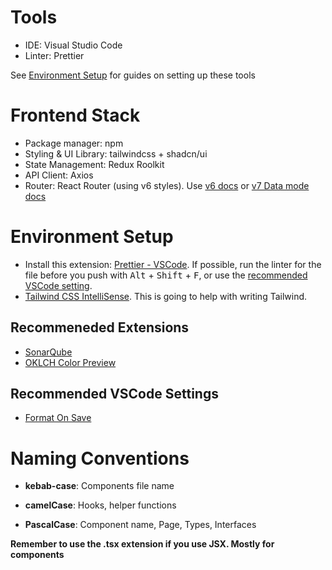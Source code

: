# Tools

- IDE: Visual Studio Code
- Linter: Prettier

See [Environment Setup](#environment-setup) for guides on setting up these tools

# Frontend Stack

- Package manager: npm
- Styling & UI Library: tailwindcss + shadcn/ui
- State Management: Redux Roolkit
- API Client: Axios
- Router: React Router (using v6 styles). Use [v6 docs](https://reactrouter.com/6.30.0) or [v7 Data mode docs](https://reactrouter.com/start/data/installation)

# Environment Setup

- Install this extension: [Prettier - VSCode](https://marketplace.visualstudio.com/items?itemName=esbenp.prettier-vscode). If possible, run the linter for the file before you push with <kbd>Alt</kbd> + <kbd>Shift</kbd> + <kbd>F</kbd>, or use the [recommended VSCode setting](#recommended-vscode-settings).
- [Tailwind CSS IntelliSense](https://marketplace.visualstudio.com/items?itemName=bradlc.vscode-tailwindcss). This is going to help with writing Tailwind.

## Recommeneded Extensions

- [SonarQube](https://marketplace.visualstudio.com/items?itemName=SonarSource.sonarlint-vscode)
- [OKLCH Color Preview](https://marketplace.visualstudio.com/items?itemName=nize.oklch-preview)

## Recommended VSCode Settings

- [Format On Save](vscode://settings/editor.formatOnSave)

# Naming Conventions

- **kebab-case**: Components file name

- **camelCase**: Hooks, helper functions

- **PascalCase**: Component name, Page, Types, Interfaces

**Remember to use the .tsx extension if you use JSX. Mostly for components**

